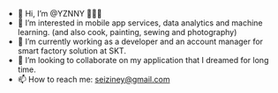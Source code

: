 - 👋 Hi, I’m @YZNNY 👱🏻‍♀
- 👀 I’m interested in mobile app services, data analytics and machine learning. (and also cook, painting, sewing and photography)
- 🌱 I’m currently working as a developer and an account manager for smart factory solution at SKT.
- 💞️ I’m looking to collaborate on my application that I dreamed for long time.
- 📫 How to reach me: seiziney@gmail.com

<!---
YZNNY/YZNNY is a ✨ special ✨ repository because its `README.md` (this file) appears on your GitHub profile.
You can click the Preview link to take a look at your changes.
--->
